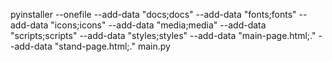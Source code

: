 pyinstaller --onefile --add-data "docs;docs" --add-data "fonts;fonts" --add-data "icons;icons" --add-data "media;media" --add-data "scripts;scripts" --add-data "styles;styles" --add-data "main-page.html;." --add-data "stand-page.html;." main.py
